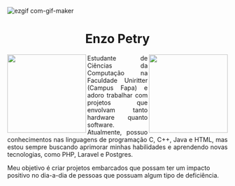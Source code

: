 ![ezgif com-gif-maker](https://user-images.githubusercontent.com/54451768/232890937-de05cbf7-1a13-4f9c-ad27-36bb6c7ea528.gif)
  <h1 align="center">Enzo Petry</h1>
  <img src="https://user-images.githubusercontent.com/54451768/232906588-a0bbec35-84b3-432f-9893-0a67028368aa.gif" align="left" height="180">
  <img src="https://user-images.githubusercontent.com/54451768/232906580-bacac01c-4570-4a21-8c10-9cfef4069979.gif" align="right" height="180">
   
  
  <p align="justify">Estudante de Ciências da Computação na Faculdade Uniritter (Campus Fapa) e adoro trabalhar com projetos que envolvam tanto hardware quanto software.
  Atualmente, possuo conhecimentos nas linguagens de programação C, C++, Java e HTML, mas estou sempre buscando aprimorar minhas habilidades e aprendendo novas tecnologias, como PHP, Laravel e Postgres.

Meu objetivo é criar projetos embarcados que possam ter um impacto positivo no dia-a-dia de pessoas que possuam algum tipo de deficiência.</p>
